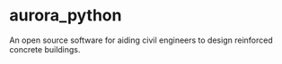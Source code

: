 # aurora_python
An open source software for aiding civil engineers to design reinforced concrete buildings.

